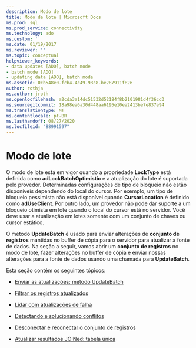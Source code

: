 ```yaml
---
description: Modo de lote
title: Modo de lote | Microsoft Docs
ms.prod: sql
ms.prod_service: connectivity
ms.technology: ado
ms.custom: ''
ms.date: 01/19/2017
ms.reviewer: ''
ms.topic: conceptual
helpviewer_keywords:
- data updates [ADO], batch mode
- batch mode [ADO]
- updating data [ADO], batch mode
ms.assetid: 0cb548e0-fcb4-4c49-98c8-be287911f826
author: rothja
ms.author: jroth
ms.openlocfilehash: a2cda3a14dc51532d52184f8b2101981d4f36cd3
ms.sourcegitcommit: 18a98ea6a30d448aa6195e10ea2413be7e837e94
ms.translationtype: MT
ms.contentlocale: pt-BR
ms.lasthandoff: 08/27/2020
ms.locfileid: "88991597"
---
```

# <a name="batch-mode"></a>Modo de lote
O modo de lote está em vigor quando a propriedade **LockType** está definida como **adLockBatchOptimistic** e a atualização do lote é suportada pelo provedor. Determinadas configurações de tipo de bloqueio não estão disponíveis dependendo do local do cursor. Por exemplo, um tipo de bloqueio pessimista não está disponível quando **CursorLocation** é definido como **adUseClient**. Por outro lado, um provedor não pode dar suporte a um bloqueio otimista em lote quando o local do cursor está no servidor. Você deve usar a atualização em lotes somente com um conjunto de chaves ou cursor estático.  
  
 O método **UpdateBatch** é usado para enviar alterações de **conjunto de registros** mantidas no buffer de cópia para o servidor para atualizar a fonte de dados. Na seção a seguir, vamos abrir um **conjunto de registros** no modo de lote, fazer alterações no buffer de cópia e enviar nossas alterações para a fonte de dados usando uma chamada para **UpdateBatch**.  
  
 Esta seção contém os seguintes tópicos:  
  
-   [Enviar as atualizações: método UpdateBatch](./sending-the-updates-updatebatch-method.md)  
  
-   [Filtrar os registros atualizados](./filtering-for-updated-records.md)  
  
-   [Lidar com atualizações de falha](./dealing-with-failed-updates.md)  
  
-   [Detectando e solucionando conflitos](./detecting-and-resolving-conflicts.md)  
  
-   [Desconectar e reconectar o conjunto de registros](./disconnecting-and-reconnecting-the-recordset.md)  
  
-   [Atualizar resultados JOINed: tabela única](./updating-joined-results-unique-table.md)